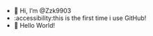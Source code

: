 - 👋 Hi, I’m @Zzk9903
- :accessibility:this is the first time i use GitHub!
- 💚 Hello World!

<!---
Zzk9903/Zzk9903 is a ✨ special ✨ repository because its `README.md` (this file) appears on your GitHub profile.
You can click the Preview link to take a look at your changes.
--->
